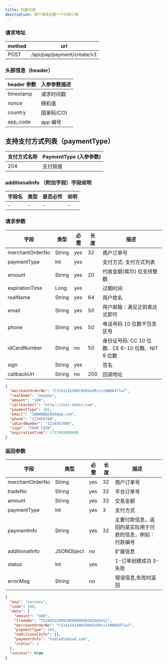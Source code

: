```yaml
---
title: 创建代收
description: 商户请求创建一个代收订单
---
```


### 请求地址

| method | url                        |
| ------ | -------------------------- |
| POST   | /api/pay/payment/create/v1 |

### 头部信息（header）

| header 参数 | 入参参数描述 |
| ----------- | ------------ |
| timestamp   | 请求时间戳   |
| nonce       | 随机值       |
| country     | 国家码(CO)   |
| app_code    | app 编号     |

## 支持支付方式列表（paymentType）

| 支付方式名称 | PaymentType (入参参数)                                                          |
| ------------ | ------------------------------------------------------------------------------- |
| 204          | 支付链接 |

### additionalInfo （附加字段）字段说明

| 字段名 | 类型 | 是否必传 | 说明 |
| ------ | ---- | -------- | ---- |
| -      | -    | -        | -    |

### 请求参数

| 字段            | 类型   | 必需 | 长度  | 描述                                  |
| --------------- | ------ | ---- |-----|-------------------------------------|
| merchantOrderNo | String | yes  | 32  | 商户订单号                               |
| paymentType     | Int    | yes  |     | 支付方式: 支付方式列表                        |
| amount          | String | yes  | 20  | 代收金额(索尔)   仅支持整数                    |
| expirationTime  | Long   | yes  |     | 过期时间                                |
| realName        | String | yes  | 64  | 用户姓名                                |
| email           | String | yes  | 50  | 用户邮箱：满足正则表达式即可                      |
| phone           | String | yes  | 50  | 电话号码 10 位数不包含区号                     |
| idCardNumber    | String | no   | 50  | 身份证号码: CC 10 位数、CE 6-10 位数、NIT 9 位数 |
| sign            | String | yes  |     | 签名                                  |
| callbackUrl     | String | no   | 200 | 回调地址                                |

```json title="请求示例"
{
  "merchantOrderNo": "C27412415HkF6U9SnXRrxitBWD647lw7",
  "realName": "aaaaaa",
  "amount": "100",
  "callbackUrl": "http://test.domin.com",
  "paymentType": 101,
  "email": "1QWWQWQ2891@qq.com",
  "phone": "123456789",
  "idCardNumber": "1234567890",
  "sign": "YOUR SIGN",
  "expirationTime": 1717092000000
}
```

### 返回参数

| 字段            | 类型       | 必需 | 长度 | 描述                                                     |
| --------------- | ---------- | ---- | ---- | -------------------------------------------------------- |
| merchantOrderNo | String     | yes  | 32   | 商户订单号                                               |
| tradeNo         | String     | yes  | 32   | 平台订单号                                               |
| amount          | String     | yes  | 32   | 交易金额                                                 |
| paymentType     | Int        | yes  | 3    | 支付方式                                                 |
| paymentInfo     | String     | yes  | 32   | 主要付款信息，返回的是实际用于付款的信息，例如：付款编号 |
| additionalInfo  | JSONObject | no   |      | 扩展信息                                                 |
| status          | Int        | yes  |      | 1-订单创建成功 3-失败                                    |
| errorMsg        | String     | no   |      | 错误信息,失败时返回                                      |

```json
{
  "msg": "success",
  "code": 200,
  "data": {
    "amount": "100",
    "tradeNo": "TS2405220001MX0000048362685411",
    "merchantOrderNo": "C31412415HkF6U9SnXRrxitBWD647lw7",
    "paymentType": 204,
    "additionalInfo": {},
    "paymentInfo": "Xsdsadsadsad.com",
    "status": 1
  },
  "success": true
}
```

